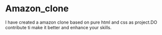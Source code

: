# Amazon_clone
I have created a amazon clone based on pure html and css as project.DO contribute ti make it better and enhance your skills.
